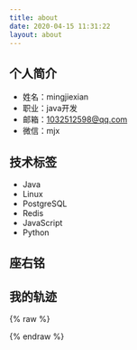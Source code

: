 ```yaml
---
title: about
date: 2020-04-15 11:31:22
layout: about
---
```


## 个人简介

- 姓名：mingjiexian
- 职业：java开发
- 邮箱：1032512598@qq.com
- 微信：mjx

## 技术标签

- Java
- Linux
- PostgreSQL
- Redis
- JavaScript
- Python

## 座右铭



## 我的轨迹

{% raw %}

<!-- 时间轴 -->
<link href="./index.css" rel="stylesheet" />
<div class="timeline">
  <div class="cards" id="mytimelineCards">
  </div>
</div>
<script src="./index.js"></script>
<!-- 时间轴 -->
{% endraw %}
